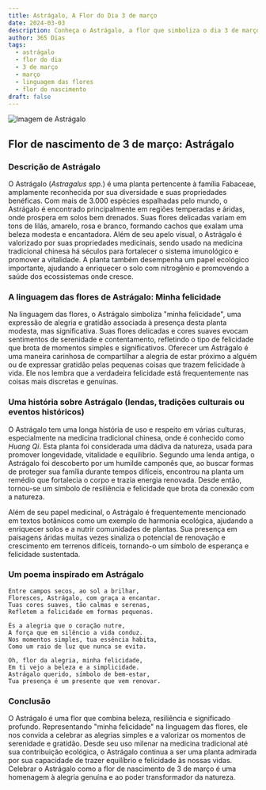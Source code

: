 ```yaml
---
title: Astrágalo, A Flor do Dia 3 de março
date: 2024-03-03
description: Conheça o Astrágalo, a flor que simboliza o dia 3 de março e seu significado 'Minha felicidade'. Explore a beleza e o simbolismo desta flor encantadora.
author: 365 Dias
tags:
  - astrágalo
  - flor do dia
  - 3 de março
  - março
  - linguagem das flores
  - flor do nascimento
draft: false
---
```


![Imagem de Astrágalo](https://cdn.pixabay.com/photo/2020/05/31/17/13/astragalus-5243367_1280.jpg#center)



## Flor de nascimento de 3 de março: Astrágalo

### Descrição de Astrágalo

O Astrágalo (_Astragalus spp._) é uma planta pertencente à família Fabaceae, amplamente reconhecida por sua diversidade e suas propriedades benéficas. Com mais de 3.000 espécies espalhadas pelo mundo, o Astrágalo é encontrado principalmente em regiões temperadas e áridas, onde prospera em solos bem drenados. Suas flores delicadas variam em tons de lilás, amarelo, rosa e branco, formando cachos que exalam uma beleza modesta e encantadora. Além de seu apelo visual, o Astrágalo é valorizado por suas propriedades medicinais, sendo usado na medicina tradicional chinesa há séculos para fortalecer o sistema imunológico e promover a vitalidade. A planta também desempenha um papel ecológico importante, ajudando a enriquecer o solo com nitrogênio e promovendo a saúde dos ecossistemas onde cresce.

### A linguagem das flores de Astrágalo: Minha felicidade

Na linguagem das flores, o Astrágalo simboliza "minha felicidade", uma expressão de alegria e gratidão associada à presença desta planta modesta, mas significativa. Suas flores delicadas e cores suaves evocam sentimentos de serenidade e contentamento, refletindo o tipo de felicidade que brota de momentos simples e significativos. Oferecer um Astrágalo é uma maneira carinhosa de compartilhar a alegria de estar próximo a alguém ou de expressar gratidão pelas pequenas coisas que trazem felicidade à vida. Ele nos lembra que a verdadeira felicidade está frequentemente nas coisas mais discretas e genuínas.

### Uma história sobre Astrágalo (lendas, tradições culturais ou eventos históricos)

O Astrágalo tem uma longa história de uso e respeito em várias culturas, especialmente na medicina tradicional chinesa, onde é conhecido como _Huang Qi_. Esta planta foi considerada uma dádiva da natureza, usada para promover longevidade, vitalidade e equilíbrio. Segundo uma lenda antiga, o Astrágalo foi descoberto por um humilde camponês que, ao buscar formas de proteger sua família durante tempos difíceis, encontrou na planta um remédio que fortalecia o corpo e trazia energia renovada. Desde então, tornou-se um símbolo de resiliência e felicidade que brota da conexão com a natureza.

Além de seu papel medicinal, o Astrágalo é frequentemente mencionado em textos botânicos como um exemplo de harmonia ecológica, ajudando a enriquecer solos e a nutrir comunidades de plantas. Sua presença em paisagens áridas muitas vezes sinaliza o potencial de renovação e crescimento em terrenos difíceis, tornando-o um símbolo de esperança e felicidade sustentada.

### Um poema inspirado em Astrágalo

```
Entre campos secos, ao sol a brilhar,  
Floresces, Astrágalo, com graça a encantar.  
Tuas cores suaves, tão calmas e serenas,  
Refletem a felicidade em formas pequenas.  

És a alegria que o coração nutre,  
A força que em silêncio a vida conduz.  
Nos momentos simples, tua essência habita,  
Como um raio de luz que nunca se evita.  

Oh, flor da alegria, minha felicidade,  
Em ti vejo a beleza e a simplicidade.  
Astrágalo querido, símbolo de bem-estar,  
Tua presença é um presente que vem renovar.
```

### Conclusão

O Astrágalo é uma flor que combina beleza, resiliência e significado profundo. Representando "minha felicidade" na linguagem das flores, ele nos convida a celebrar as alegrias simples e a valorizar os momentos de serenidade e gratidão. Desde seu uso milenar na medicina tradicional até sua contribuição ecológica, o Astrágalo continua a ser uma planta admirada por sua capacidade de trazer equilíbrio e felicidade às nossas vidas. Celebrar o Astrágalo como a flor de nascimento de 3 de março é uma homenagem à alegria genuína e ao poder transformador da natureza.